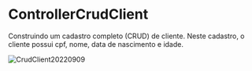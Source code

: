 # ControllerCrudClient

Construindo um cadastro completo (CRUD) de cliente. Neste cadastro, o cliente possui cpf, nome, data de nascimento e idade.

![CrudClient20220909](https://user-images.githubusercontent.com/48559533/189383332-cf12420a-5118-476f-a015-e67b23748d24.JPG)
